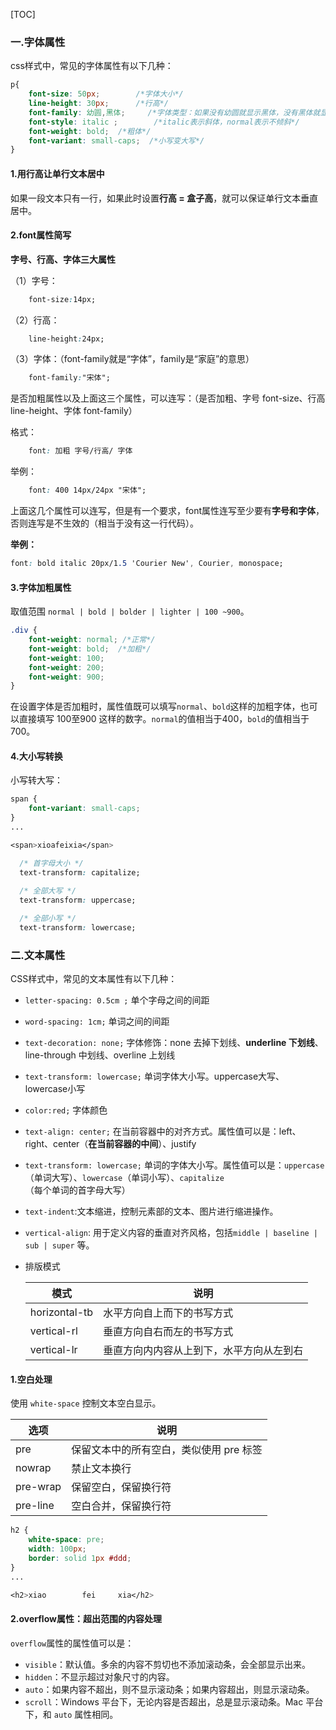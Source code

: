 [TOC]



### 一.字体属性

css样式中，常见的字体属性有以下几种：

```css
p{
	font-size: 50px; 		/*字体大小*/
	line-height: 30px;      /*行高*/
	font-family: 幼圆,黑体; 	/*字体类型：如果没有幼圆就显示黑体，没有黑体就显示默认*/
	font-style: italic ;		/*italic表示斜体，normal表示不倾斜*/
	font-weight: bold;	/*粗体*/
	font-variant: small-caps;  /*小写变大写*/
}
```



#### 1.用行高让单行文本居中

如果一段文本只有一行，如果此时设置**行高 = 盒子高**，就可以保证单行文本垂直居中。



#### 2.font属性简写

 **字号、行高、字体三大属性**

（1）字号：

```css
	font-size:14px;
```

（2）行高：

```css
	line-height:24px;
```

（3）字体：（font-family就是“字体”，family是“家庭”的意思）

```css
	font-family:"宋体";
```

是否加粗属性以及上面这三个属性，可以连写：（是否加粗、字号 font-size、行高 line-height、字体 font-family）

格式：

```css
	font: 加粗 字号/行高/ 字体
```

举例：

```css
	font: 400 14px/24px "宋体";
```

上面这几个属性可以连写，但是有一个要求，font属性连写至少要有**字号和字体**，否则连写是不生效的（相当于没有这一行代码）。

**举例：**

```css
font: bold italic 20px/1.5 'Courier New', Courier, monospace;
```



#### 3.字体加粗属性

取值范围 `normal | bold | bolder | lighter | 100 ~900`。

```css
.div {
	font-weight: normal; /*正常*/
	font-weight: bold;  /*加粗*/
	font-weight: 100;
	font-weight: 200;
	font-weight: 900;
}
```

在设置字体是否加粗时，属性值既可以填写`normal`、`bold`这样的加粗字体，也可以直接填写 100至900 这样的数字。`normal`的值相当于400，`bold`的值相当于700。



#### 4.大小写转换

小写转大写：

```css
span {
	font-variant: small-caps;
}
...

<span>xioafeixia</span>
```

```css
  /* 首字母大小 */
  text-transform: capitalize;
 
  /* 全部大写 */
  text-transform: uppercase;

  /* 全部小写 */
  text-transform: lowercase;
```



### 二.文本属性

CSS样式中，常见的文本属性有以下几种：

- `letter-spacing: 0.5cm ;` 单个字母之间的间距

- `word-spacing: 1cm;` 单词之间的间距

- `text-decoration: none;` 字体修饰：none 去掉下划线、**underline 下划线**、line-through 中划线、overline 上划线

- `text-transform: lowercase;` 单词字体大小写。uppercase大写、lowercase小写

- `color:red;` 字体颜色

- `text-align: center;` 在当前容器中的对齐方式。属性值可以是：left、right、center（**在当前容器的中间**）、justify

- `text-transform: lowercase;` 单词的字体大小写。属性值可以是：`uppercase`（单词大写）、`lowercase`（单词小写）、`capitalize`（每个单词的首字母大写）

- `text-indent`:文本缩进，控制元素部的文本、图片进行缩进操作。

- `vertical-align`: 用于定义内容的垂直对齐风格，包括`middle | baseline | sub | super` 等。

- 排版模式

  | 模式          | 说明                                     |
  | ------------- | ---------------------------------------- |
  | horizontal-tb | 水平方向自上而下的书写方式               |
  | vertical-rl   | 垂直方向自右而左的书写方式               |
  | vertical-lr   | 垂直方向内内容从上到下，水平方向从左到右 |

#### 1.空白处理

使用 `white-space` 控制文本空白显示。

| 选项     | 说明                                    |
| -------- | --------------------------------------- |
| pre      | 保留文本中的所有空白，类似使用 pre 标签 |
| nowrap   | 禁止文本换行                            |
| pre-wrap | 保留空白，保留换行符                    |
| pre-line | 空白合并，保留换行符                    |

```css
h2 {
	white-space: pre;
	width: 100px;
	border: solid 1px #ddd;
}
...

<h2>xiao        fei     xia</h2>
```



#### 2.overflow属性：超出范围的内容处理

`overflow`属性的属性值可以是：

- `visible`：默认值。多余的内容不剪切也不添加滚动条，会全部显示出来。
- `hidden`：不显示超过对象尺寸的内容。
- `auto`：如果内容不超出，则不显示滚动条；如果内容超出，则显示滚动条。
- `scroll`：Windows 平台下，无论内容是否超出，总是显示滚动条。Mac 平台下，和 `auto` 属性相同。